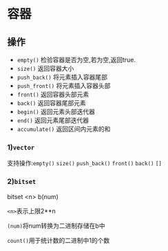 

# 容器

## 操作
- `empty()` 检验容器是否为空,若为空,返回true.
- `size()` 返回容器大小
- `push_back()` 将元素插入容器尾部
- `push_front()` 将元素插入容器头部
- `front()` 返回容器头部元素
- `back()` 返回容器尾部元素
- `begin()` 返回元素头部迭代器
- `end()` 返回元素尾部迭代器
- `accumulate()` 返回区间内元素的和

### 1)`vector`

支持操作:`empty()` `size()` `push_back()` `front()` `back()` `[]` 

### 2)`bitset`

bitset <<n>n> b(num)

`<n>`表示上限2**n

`(num)`将num转换为二进制存储在b中

`count()`用于统计数的二进制中1的个数